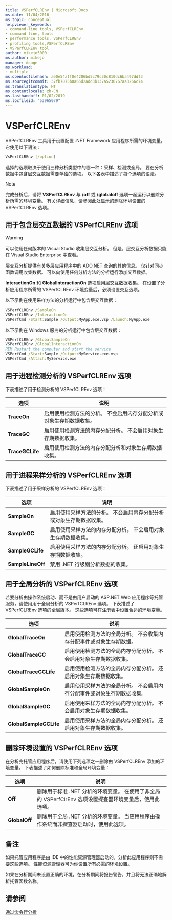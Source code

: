 ```yaml
---
title: VSPerfCLREnv | Microsoft Docs
ms.date: 11/04/2016
ms.topic: conceptual
helpviewer_keywords:
- command-line tools, VSPerfCLREnv
- command line, tools
- performance tools, VSPerfCLREnv
- profiling tools,VSPerfCLREnv
- VSPerfCLREnv tool
author: mikejo5000
ms.author: mikejo
manager: douge
ms.workload:
- multiple
ms.openlocfilehash: ae0e54aff0e4206bd5c79c30c810dc6ba497ddf3
ms.sourcegitcommit: 37fb7075b0a65d2add3b137a5230767aa3266c74
ms.translationtype: HT
ms.contentlocale: zh-CN
ms.lasthandoff: 01/02/2019
ms.locfileid: "53965079"
---
```

# <a name="vsperfclrenv"></a>VSPerfCLREnv

VSPerfCLREnv 工具用于设置配置 .NET Framework 应用程序所需的环境变量。 它使用以下语法：

```cmd
VsPerfCLREnv [/option]
```

选择的选项取决于使用三种分析类型中的哪一种：采样、检测或全局。 要在分析数据中包含层交互数据需要单独的选项。 以下各表中描述了每个选项的语法。

> [!NOTE]
> 完成分析后，请将 **VSPerfCLREnv** 与 **/off** 或 **/globaloff** 选项一起运行以删除分析所需的环境变量。 有关详细信息，请参阅此处显示的删除环境设置的 VSPerfCLREnv 选项。

## <a name="vsperfclrenv-options-for-including-tier-interaction-data"></a>用于包含层交互数据的 VSPerfCLREnv 选项

> [!WARNING]
> 可以使用任何版本的 Visual Studio 收集层交互分析。 但是，层交互分析数据只能在 Visual Studio Enterprise 中查看。

层交互分析提供有关多层应用程序中的 ADO.NET 查询的其他信息。 仅针对同步函数调用收集数据。 可以向使用任何分析方法的分析运行添加交互数据。

**InteractionOn** 和 **GlobalInteractionOn** 选项启用层交互数据收集。 在设置了分析应用程序所需的 VSPerfCLREnv 环境变量后，必须设置交互选项。

以下示例在使用采样方法的分析运行中包含层交互数据：

```cmd
VSPerfCLREnv /SampleOn
VSPerfCLREnv /InteractionOn
VSPerfCmd /Start:Sample /Output:MyApp.exe.vsp /Launch:MyApp.exe
```

以下示例在 Windows 服务的分析运行中包含层交互数据：

```cmd
VSPerfCLREnv /GlobalSampleOn
VSPerfCLREnv /GlobalInteractionOn
REM Restart the computer and start the service
VSPerfCmd /Start:Sample /Output:MyService.exe.vsp 
VSPerfCmd /Attach:MyService.exe
```

## <a name="vsperfclrenv-options-for-process-instrumentation-profiling"></a>用于进程检测分析的 VSPerfCLREnv 选项

下表描述了用于检测分析的 VSPerfCLREnv 选项：

|选项|说明|
|------------|-----------------|
|**TraceOn**|启用使用检测方法的分析。 不会启用内存分配分析或对象生存期数据收集。|
|**TraceGC**|启用使用检测方法的内存分配分析。 不会启用对象生存期数据收集。|
|**TraceGCLife**|启用使用检测方法的内存分配分析和对象生存期数据收集。|

## <a name="vsperfclrenv-options-for-process-sampling-profiling"></a>用于进程采样分析的 VSPerfCLREnv 选项

下表描述了用于采样分析的 VSPerfCLREnv 选项：

|选项|说明|
|------------|-----------------|
|**SampleOn**|启用使用采样方法的分析。 不会启用内存分配分析或对象生存期数据收集。|
|**SampleGC**|启用使用采样方法的内存分配分析。 不会启用对象生存期数据收集。|
|**SampleGCLife**|启用使用采样方法的内存分配分析。 还启用对象生存期数据收集。|
|**SampleLineOff**|禁用 .NET 行级别分析数据的收集。|

## <a name="vsperfclrenv-options-for-global-profiling"></a>用于全局分析的 VSPerfCLREnv 选项

若要分析由操作系统启动、而不是由用户启动的 ASP.NET Web 应用程序等托管服务，请使用用于全局分析的 VSPerfCLREnv 选项。 下表描述了 VSPerfCLREnv 选项的全局版本。 这些选项可在注册表中设置合适的环境变量。

|选项|说明|
|------------|-----------------|
|**GlobalTraceOn**|启用使用检测方法的全局分析。 不会收集内存分配事件或对象生存期数据。|
|**GlobalTraceGC**|启用使用检测方法的全局内存分配分析。 不会启用对象生存期数据收集。|
|**GlobalTraceGCLife**|启用使用检测方法的全局内存分配分析。 还启用对象生存期数据收集。|
|**GlobalSampleOn**|启用使用采样方法的全局分析。 不会启用内存分配事件或对象生存期数据收集。|
|**GlobalSampleGC**|启用使用采样方法的全局内存分配分析。 不会启用对象生存期数据收集。|
|**GlobalSampleGCLife**|启用使用采样方法的全局内存分配分析。 还启用对象生存期数据收集。|

## <a name="vsperfclrenv-options-to-delete-environment-settings"></a>删除环境设置的 VSPerfCLREnv 选项

 在分析完托管应用程序后，请使用下列选项之一删除由 VSPerfCLREnv 添加的环境变量。 下表描述了如何删除标准和全局环境变量：

|选项|说明|
|------------|-----------------|
|**Off**|删除用于标准 .NET 分析的环境变量。 在使用了非全局的 VSPerfClrEnv 选项设置探查器环境变量后，使用此选项。|
|**GlobalOff**|删除用于全局 .NET 分析的环境变量。 当应用程序由操作系统而非探查器启动时，使用此选项。|

## <a name="remarks"></a>备注

如果托管应用程序是由 IDE 中的性能资源管理器启动的，分析此应用程序则不需要这些选项。 性能资源管理器可为你设置所有必需的环境设置。

如果在分析期间未设置正确的环境，在分析期间将报告警告，并且将无法正确地解析托管函数名称。

## <a name="see-also"></a>请参阅

[通过命令行分析](../profiling/using-the-profiling-tools-from-the-command-line.md)